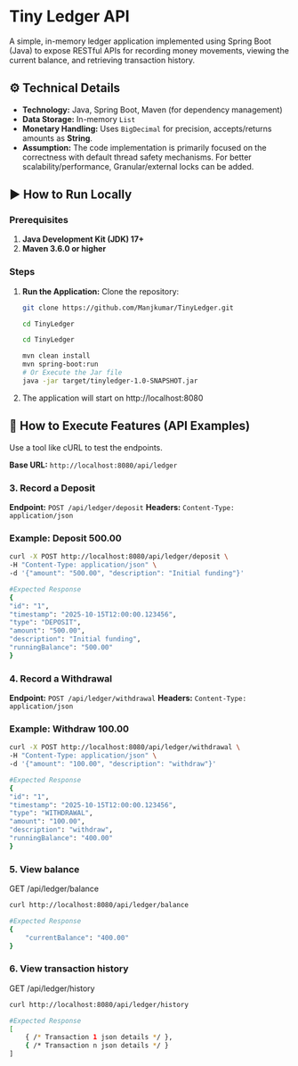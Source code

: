 # Tiny Ledger API

A simple, in-memory ledger application implemented using Spring Boot (Java) to expose RESTful APIs for recording money movements, viewing the current balance, and retrieving transaction history.

## ⚙️ Technical Details

* **Technology:** Java, Spring Boot, Maven (for dependency management)
* **Data Storage:** In-memory `List` 
* **Monetary Handling:** Uses `BigDecimal` for precision, accepts/returns amounts as **String**.
* **Assumption:** The code implementation is primarily focused on the correctness with default thread safety mechanisms. For better scalability/performance, Granular/external locks can be added.  
## ▶️ How to Run Locally

### Prerequisites

1.  **Java Development Kit (JDK) 17+**
2.  **Maven 3.6.0 or higher**

### Steps
1. **Run the Application:**
    Clone the repository:
   ```bash
   git clone https://github.com/Manjkumar/TinyLedger.git
   ```
   ```bash
   cd TinyLedger
    ```
   ```bash
   cd TinyLedger
   ```
   ```bash
   mvn clean install
   mvn spring-boot:run
   # Or Execute the Jar file
   java -jar target/tinyledger-1.0-SNAPSHOT.jar
   ```
2. The application will start on http://localhost:8080

## 🧪 How to Execute Features (API Examples)

Use a tool like cURL to test the endpoints.

**Base URL:** `http://localhost:8080/api/ledger`

### 3. Record a Deposit

**Endpoint:** `POST /api/ledger/deposit`
**Headers:** `Content-Type: application/json`
### Example: Deposit 500.00
```bash
curl -X POST http://localhost:8080/api/ledger/deposit \
-H "Content-Type: application/json" \
-d '{"amount": "500.00", "description": "Initial funding"}'
```
```bash
#Expected Response
{
"id": "1",
"timestamp": "2025-10-15T12:00:00.123456",
"type": "DEPOSIT",
"amount": "500.00",
"description": "Initial funding",
"runningBalance": "500.00"
}
```
### 4. Record a Withdrawal
**Endpoint:** `POST /api/ledger/withdrawal`
**Headers:** `Content-Type: application/json`
### Example: Withdraw 100.00
```bash
curl -X POST http://localhost:8080/api/ledger/withdrawal \
-H "Content-Type: application/json" \
-d '{"amount": "100.00", "description": "withdraw"}'
```
```bash
#Expected Response
{
"id": "1",
"timestamp": "2025-10-15T12:00:00.123456",
"type": "WITHDRAWAL",
"amount": "100.00",
"description": "withdraw",
"runningBalance": "400.00"
}
```
### 5. View balance
GET /api/ledger/balance
```bash
curl http://localhost:8080/api/ledger/balance
```
```bash
#Expected Response
{
    "currentBalance": "400.00"
}
```
### 6. View transaction history
GET /api/ledger/history
```bash
curl http://localhost:8080/api/ledger/history
```
```bash
#Expected Response
[
    { /* Transaction 1 json details */ },
    { /* Transaction n json details */ }
]

```
